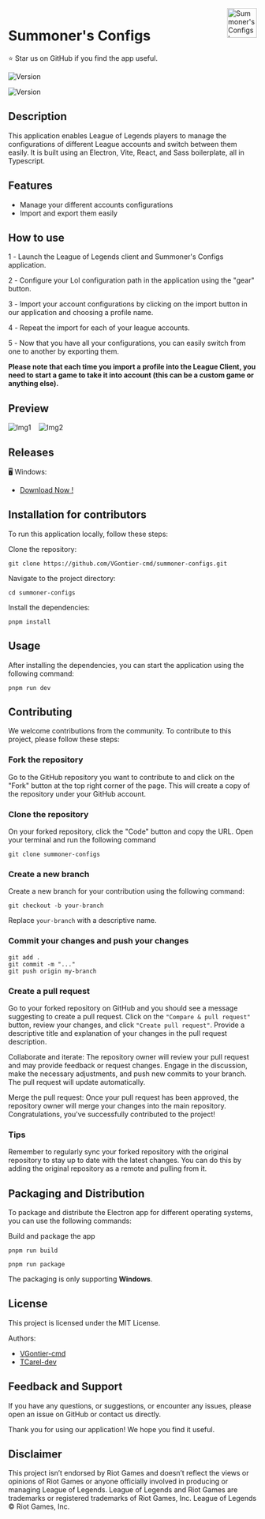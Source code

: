 <a href="https://github.com/VGontier-cmd/">
    <img src="/public/logo_zoomed.png" alt="Summoner's Configs logo" title="Summoner's Configs" align="right" height="60" />
</a>

# **Summoner's Configs**
⭐ Star us on GitHub if you find the app useful.

![Version](https://img.shields.io/github/package-json/v/VGontier-cmd/summoner-configs)

![Version](https://img.shields.io/badge/Available%20on-Windows-blue)

## **Description**
This application enables League of Legends players to manage the configurations of different League accounts and switch between them easily. It is built using an Electron, Vite, React, and Sass boilerplate, all in Typescript.

## **Features**
- Manage your different accounts configurations
- Import and export them easily


## **How to use**
1️ - Launch the League of Legends client and Summoner's Configs application.

2️ - Configure your Lol configuration path in the application using the "gear" button. 

3️ - Import your account configurations by clicking on the import button in our application and choosing a profile name.

4️ - Repeat the import for each of your league accounts.

5️ - Now that you have all your configurations, you can easily switch from one to another by exporting them.

**Please note that each time you import a profile into the League Client, you need to start a game to take it into account (this can be a custom game or anything else).**


## **Preview**

![Img1](/readme/home.png)&nbsp;&nbsp;&nbsp;
![Img2](/readme/profile%20actions.png)
## **Releases**

🖥️ Windows:
- [Download Now !](https://github.com/VGontier-cmd/summoner-configs/releases/latest)



## **Installation for contributors**
To run this application locally, follow these steps:

Clone the repository: 

```
git clone https://github.com/VGontier-cmd/summoner-configs.git
```

Navigate to the project directory: 
```
cd summoner-configs
```

Install the dependencies: 

```
pnpm install
```

## **Usage**
After installing the dependencies, you can start the application using the following command:

```
pnpm run dev
```

## **Contributing**
We welcome contributions from the community. To contribute to this project, please follow these steps:

### Fork the repository
Go to the GitHub repository you want to contribute to and click on the "Fork" button at the top right corner of the page. This will create a copy of the repository under your GitHub account.

### Clone the repository
On your forked repository, click the "Code" button and copy the URL. Open your terminal and run the following command

```
git clone summoner-configs
```

### Create a new branch

Create a new branch for your contribution using the following command:
```
git checkout -b your-branch
```
Replace ```your-branch``` with a descriptive name.


### Commit your changes and push your changes

```
git add .
git commit -m "..."
git push origin my-branch
```

### Create a pull request
Go to your forked repository on GitHub and you should see a message suggesting to create a pull request. Click on the ```"Compare & pull request"``` button, review your changes, and click ```"Create pull request"```. Provide a descriptive title and explanation of your changes in the pull request description.

Collaborate and iterate: The repository owner will review your pull request and may provide feedback or request changes. Engage in the discussion, make the necessary adjustments, and push new commits to your branch. The pull request will update automatically.

Merge the pull request: Once your pull request has been approved, the repository owner will merge your changes into the main repository. Congratulations, you've successfully contributed to the project!

### Tips
Remember to regularly sync your forked repository with the original repository to stay up to date with the latest changes. You can do this by adding the original repository as a remote and pulling from it.

## **Packaging and Distribution**
To package and distribute the Electron app for different operating systems, you can use the following commands:

Build and package the app
```
pnpm run build 
```
```
pnpm run package
```

The packaging is only supporting **Windows**.

## **License**
This project is licensed under the MIT License.

Authors: 
- [VGontier-cmd](https://github.com/VGontier-cmd)
- [TCarel-dev](https://github.com/TCarel-dev)

## **Feedback and Support**
If you have any questions, or suggestions, or encounter any issues, please open an issue on GitHub or contact us directly.

Thank you for using our application! We hope you find it useful.

## **Disclaimer**
This project isn’t endorsed by Riot Games and doesn’t reflect the views or opinions of Riot Games or anyone officially involved in producing or managing League of Legends. League of Legends and Riot Games are trademarks or registered trademarks of Riot Games, Inc. League of Legends © Riot Games, Inc.
